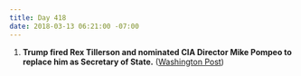 ```yaml
---
title: Day 418
date: 2018-03-13 06:21:00 -07:00
---
```


1. **Trump fired Rex Tillerson and nominated CIA Director Mike Pompeo to replace him as Secretary of State.** ([Washington Post](https://www.washingtonpost.com/politics/trump-ousts-tillerson-will-replace-him-as-secretary-of-state-with-cia-chief-pompeo/2018/03/13/30f34eea-26ba-11e8-b79d-f3d931db7f68_story.html?utm_term=.87066701b921))